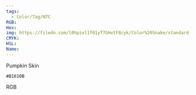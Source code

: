 ```yaml
---
tags:
  - Color/Tag/NTC
RGB:
Hex:
img: https://filedn.com/l0hpzxl1f01yT7GHxtF8cyk/Color%20Snake/standard_csv_to_svg/%23/B1610B.svg
CMYK:
HSL:
Name:
---
```

Pumpkin Skin
```palette
#B1610B
```
RGB
